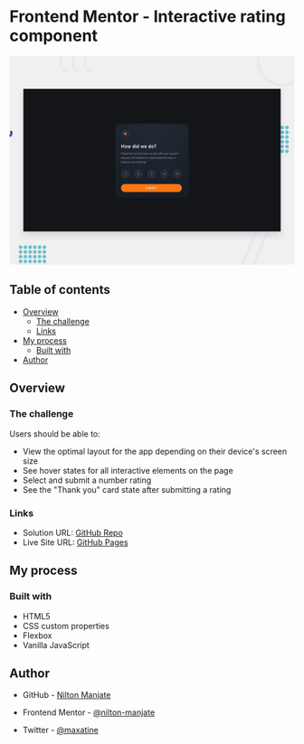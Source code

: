﻿# Frontend Mentor - Interactive rating component

![Design preview for the Interactive rating component coding challenge](./design/desktop-preview.jpg)



## Table of contents

- [Overview](#overview)
  - [The challenge](#the-challenge)
  - [Links](#links)
- [My process](#my-process)
  - [Built with](#built-with)
- [Author](#author)

## Overview

### The challenge

Users should be able to:

- View the optimal layout for the app depending on their device's screen size
- See hover states for all interactive elements on the page
- Select and submit a number rating
- See the "Thank you" card state after submitting a rating

### Links

- Solution URL: [GitHub Repo](https://https://github.com/nilton-manjate/interactive-rating)
- Live Site URL: [GitHub Pages](https://nilton-manjate.github.io/interactive-rating/)

## My process

### Built with

- HTML5
- CSS custom properties
- Flexbox
- Vanilla JavaScript


## Author


- GitHub - [Nilton Manjate](https://github.com/nilton-manjate)

- Frontend Mentor - [@nilton-manjate](https://www.frontendmentor.io/profile/nilton-manjate)

- Twitter - [@maxatine](https://www.twitter.com/maxatine)